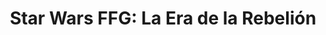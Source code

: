 ---
collection: rolLudoteca
title: 'Star Wars FFG: La Era de la Rebelión'
image: edgswa02.png
editorial: 'Fantasy Flight Games'
editorial_ref: 'EDGSWA02'
isbn:
type: 'Básico'
web: http://www.fantasyflightgames.es/juegos/articulo/star_wars_la_era_de_la_rebelion/star_wars_la_era_de_la_rebelion
format: 'Libro tapa dura'
system: 'Genesys'
created_at: '2021-01-03T15:39:20+00:00'
---